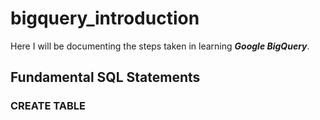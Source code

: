 # bigquery_introduction
Here I will be documenting the steps taken in learning ***Google BigQuery***.

## Fundamental SQL Statements

### CREATE TABLE

![]()

